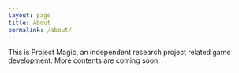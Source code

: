 ```yaml
---
layout: page
title: About
permalink: /about/
---
```


This is Project Magic, an independent research project related game development. More contents are coming soon.